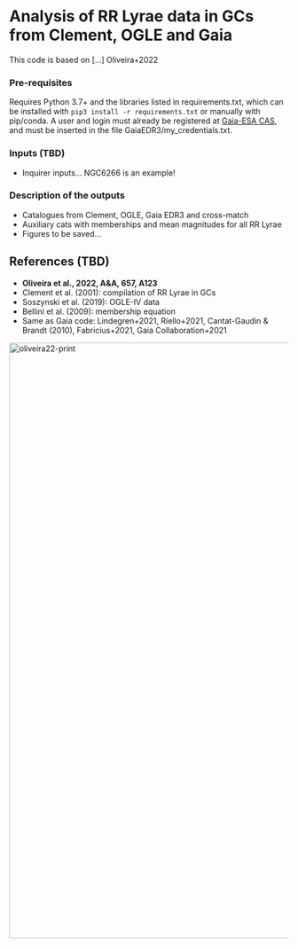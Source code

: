 # Analysis of RR Lyrae data in GCs from Clement, OGLE and Gaia

This code is based on [...] Oliveira+2022

### Pre-requisites
Requires Python 3.7+ and the libraries listed in requirements.txt, which can be installed with ```pip3 install -r requirements.txt``` or manually with pip/conda. A user and login must already be registered at [Gaia-ESA CAS](https://cas.cosmos.esa.int/cas/login?service=https%3A%2F%2Ftools.cosmos.esa.int%2Fprivacy%2Findex.php), and must be inserted in the file GaiaEDR3/my_credentials.txt.

### Inputs (TBD)
- Inquirer inputs... NGC6266 is an example!

### Description of the outputs
- Catalogues from Clement, OGLE, Gaia EDR3 and cross-match
- Auxiliary cats with memberships and mean magnitudes for all RR Lyrae
- Figures to be saved...

<!-- <img width="1608" alt="HW77-new-example" src="https://user-images.githubusercontent.com/29663898/153299914-9427f073-aa49-4f6d-97ff-84bc53ec3cfe.png"> -->

## References (TBD)
- **Oliveira et al., 2022, A&A, 657, A123**
- Clement et al. (2001): compilation of RR Lyrae in GCs
- Soszynski et al. (2019): OGLE-IV data
- Bellini et al. (2009): membership equation
- Same as Gaia code: Lindegren+2021, Riello+2021, Cantat-Gaudin & Brandt (2010), Fabricius+2021, Gaia Collaboration+2021


<img width="1075" alt="oliveira22-print" src="https://user-images.githubusercontent.com/29663898/189799070-a4761496-0979-43d3-b142-ea6cd107a665.png">
